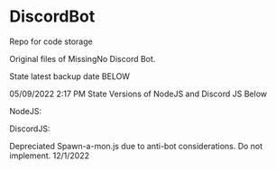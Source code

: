 # DiscordBot
Repo for code storage

Original files of MissingNo Discord Bot.

State latest backup date BELOW

05/09/2022 2:17 PM
State Versions of NodeJS and Discord JS Below

NodeJS:

DiscordJS:

Depreciated Spawn-a-mon.js due to anti-bot considerations. Do not implement. 12/1/2022
